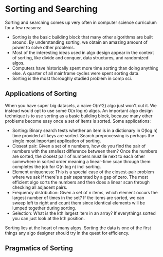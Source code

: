# Sorting and Searching

Sorting and searching comes up very often in computer science curriculum for a few reasons:
- Sorting is the basic building block that many other algorithms are built around. By understanding sorting, we obtain an amazing amount of power to solve other problems.
- Most of the interesting ideas used in algo design appear in the context of sorting, like divide and conquer, data structures, and randomized algos.
- Computers have historically spent more time sorting than doing anything else. A quarter of all mainframe cycles were spent sorting data.
- Sorting is the most thoroughly studied problem in comp sci.

## Applications of Sorting
When you have super big datasets, a naive O(n^2) algo just won't cut it. We instead would opt to use some O(n log n)  algos. An important algo design technique is to use sorting as a basic building block, because many other problems become easy once a set of items is sorted. Some applications:
- Sorting: Binary search tests whether an item is in a dictionary in O(log n) time provided all keys are sorted. Search preprocessing is perhaps the single most important application of sorting.
- Closest pair: Given a set of n numbers, how do you find the pair of numbers with the smallest difference between them? Once the numbers are sorted, the closest pair of numbers must lie next to each other somewhere in sorted order meaning a linear-time scan through them completes the job for O(n log n) incl sorting.
- Element uniqueness: This is a special case of the closest-pair problem where we ask if there's a pair separated by a gap of zero. The most efficient algo sorts the numbers and then does a linear scan through checking all adjacent pairs.
- Frequency distribution: Given a set of n items, which element occurs the largest number of times in the set? If the items are sorted, we can sweep left to right and count them since identical elements will be lumped together during sorting.
- Selection: What is the kth largest item in an array? If everythings sorted you can just look at the kth position.

Sorting lies at the heart of many algos. Sorting the data is one of the first things any algo designer should try in the quest for efficiency.

## Pragmatics of Sorting
